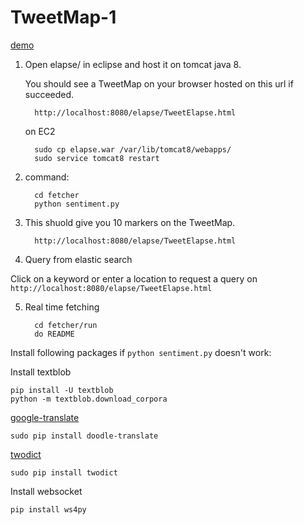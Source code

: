 # TweetMap-1


[demo](https://www.youtube.com/watch?v=3-tCE43Lw8Y)

1. Open elapse/ in eclipse and host it on tomcat java 8. 
   
   You should see a TweetMap on your browser hosted on this url if succeeded.
         
         http://localhost:8080/elapse/TweetElapse.html
   
   on EC2
   
         sudo cp elapse.war /var/lib/tomcat8/webapps/
         sudo service tomcat8 restart
          
2. command: 

         cd fetcher
         python sentiment.py

3. This shuold give you 10 markers on the TweetMap. 
      
         http://localhost:8080/elapse/TweetElapse.html


4. Query from elastic search
  
  Click on a keyword or enter a location to request a query on  `http://localhost:8080/elapse/TweetElapse.html`


5. Real time fetching
         
         cd fetcher/run
         do README
         
Install following packages if `python sentiment.py` doesn't work:

Install textblob

    pip install -U textblob
    python -m textblob.download_corpora

[google-translate](https://github.com/MrS0m30n3/google-translate)

    sudo pip install doodle-translate
 
[twodict](https://github.com/MrS0m30n3/twodict)
    
    sudo pip install twodict

Install websocket

    pip install ws4py
